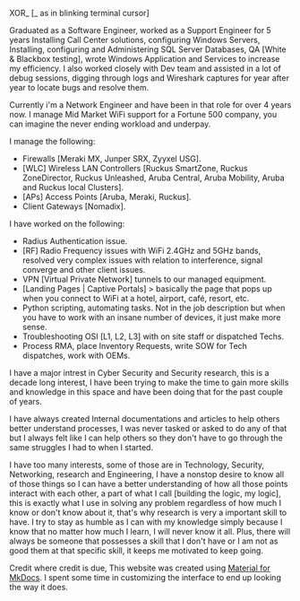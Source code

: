 XOR_ [_ as in blinking terminal cursor]

<p>Graduated as a Software Engineer, worked as a Support Engineer for 5 years Installing Call Center solutions, configuring Windows Servers, Installing, configuring and Administering SQL Server Databases, QA [White & Blackbox testing], wrote Windows Application and Services to increase my efficiency. I also worked closely with Dev team and assisted in a lot of debug sessions, digging through logs and Wireshark captures for year after year to locate bugs and resolve them.</p>

Currently i'm a Network Engineer and have been in that role for over 4 years now. I manage Mid Market WiFi support for a Fortune 500 company, you can imagine the never ending workload and underpay.

I manage the following: 
- Firewalls [Meraki MX, Junper SRX, Zyyxel USG]. 
- [WLC] Wireless LAN Controllers [Ruckus SmartZone, Ruckus ZoneDirector, Ruckus Unleashed, Aruba Central, Aruba Mobility, Aruba and Ruckus local Clusters]. 
- [APs] Access Points [Aruba, Meraki, Ruckus]. 
- Client Gateways [Nomadix].

I have worked on the following: 
- Radius Authentication issue. 
- [RF] Radio Frequency issues with WiFi 2.4GHz and 5GHz bands, resolved very complex issues with relation to interference, signal converge and other client issues. 
- VPN [Virtual Private Network] tunnels to our managed equipment. 
- [Landing Pages | Captive Portals] > basically the page that pops up when you connect to WiFi at a hotel, airport, café, resort, etc. 
- Python scripting, automating tasks. Not in the job description but when you have to work with an insane number of devices, it just make more sense. 
- Troubleshooting OSI [L1, L2, L3] with on site staff or dispatched Techs. 
- Process RMA, place Inventory Requests, write SOW for Tech dispatches, work with OEMs.

I have a major intrest in Cyber Security and Security research, this is a decade long interest, I have been trying to make the time to gain more skills and knowledge in this space and have been doing that for the past couple of years.

I have always created Internal documentations and articles to help others better understand processes, I was never tasked or asked to do any of that but I always felt like I can help others so they don't have to go through the same struggles I had to when I started.

I have too many interests, some of those are in Technology, Security, Networking, research and Engineering, I have a nonstop desire to know all of those things so I can have a better understanding of how all those points interact with each other, a part of what I call [building the logic, my logic], this is exactly what I use in solving any problem regardless of how much I know or don't know about it, that's why research is very a important skill to have. I try to stay as humble as I can with my knowledge simply because I know that no matter how much I learn, I will never know it all. Plus, there will always be someone that possesses a skill that I don't have or I am not as good them at that specific skill, it keeps me motivated to keep going.

Credit where credit is due, This website was created using [Material for MkDocs](https://squidfunk.github.io/mkdocs-material/). I spent some time in customizing the interface to end up looking the way it does.
